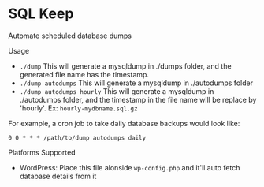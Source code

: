 # SQL Keep
Automate scheduled database dumps

Usage

- `./dump` This will generate a mysqldump in ./dumps folder, and the generated file name has the timestamp.
- `./dump autodumps` This will generate a mysqldump in ./autodumps folder
- `./dump autodumps hourly` This will generate a mysqldump in ./autodumps folder, and the timestamp in the file name will be replace by 'hourly'. Ex: `hourly-mydbname.sql.gz`

For example, a cron job to take daily database backups would look like:

`0 0 * * * /path/to/dump autodumps daily`

Platforms Supported

- WordPress: Place this file alonside `wp-config.php` and it'll auto fetch database details from it

